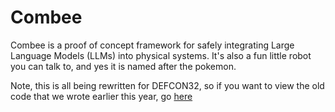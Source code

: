 # Combee

Combee is a proof of concept framework for safely integrating Large Language Models (LLMs) into physical systems.  It's also a fun little robot you can talk to, and yes it is named after the pokemon.  

Note, this is all being rewritten for DEFCON32, so if you want to view the old code that we wrote earlier this year, go [here](./old/)